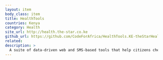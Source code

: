 ```yaml
---
layout: item
body_class: item
title: HealthTools
countries: Kenya
category: Health
site_url: http://health.the-star.co.ke
github_url: https://github.com/CodeForAfrica/HealthTools.KE-theStarHealth
related: 
description: >
  A suite of data-driven web and SMS-based tools that help citizens check everything from medicine prices and hospital services, to whether their doctor is a quack or not
---
```

